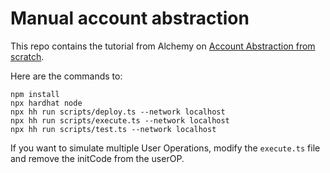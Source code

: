 # Manual account abstraction

This repo contains the tutorial from Alchemy on [Account Abstraction from scratch](https://docs.alchemy.com/docs/smart-accounts-from-scratch).

Here are the commands to:
```
npm install
npx hardhat node
npx hh run scripts/deploy.ts --network localhost
npx hh run scripts/execute.ts --network localhost
npx hh run scripts/test.ts --network localhost
```

If you want to simulate multiple User Operations, modify the `execute.ts` file and remove the initCode from the userOP.